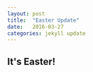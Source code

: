 ```yaml
---
layout: post
title:  "Easter Update"
date:   2016-03-27
categories: jekyll update
---
```

## It's Easter!

